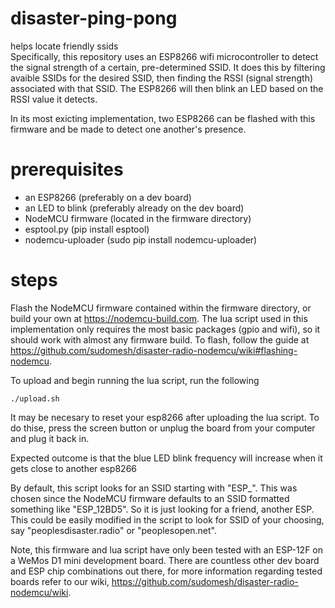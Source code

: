 # disaster-ping-pong
helps locate friendly ssids  
Specifically, this repository uses an ESP8266 wifi microcontroller to detect the signal strength of a certain, pre-determined SSID.
It does this by filtering avaible SSIDs for the desired SSID, then finding the RSSI (signal strength) associated with that SSID.
The ESP8266 will then blink an LED based on the RSSI value it detects.  

In its most exicting implementation, two ESP8266 can be flashed with this firmware and be made to detect one another's presence.  

# prerequisites 
* an ESP8266 (preferably on a dev board)  
* an LED to blink (preferably already on the dev board)  
* NodeMCU firmware (located in the firmware directory)  
* esptool.py (pip install esptool)  
* nodemcu-uploader (sudo pip install nodemcu-uploader)  

# steps 
Flash the NodeMCU firmware contained within the firmware directory, or build your own at https://nodemcu-build.com.
The lua script used in this implementation only requires the most basic packages (gpio and wifi), so it should work with
almost any firmware build. To flash, follow the guide at https://github.com/sudomesh/disaster-radio-nodemcu/wiki#flashing-nodemcu.   

To upload and begin running the lua script, run the following 
```
./upload.sh
```
It may be necesary to reset your esp8266 after uploading the lua script. To do thise, press the screen button or unplug the board from
your computer and plug it back in.  

Expected outcome is that the blue LED blink frequency will increase when it gets close to another esp8266   

By default, this script looks for an SSID starting with "ESP_". This was chosen since the NodeMCU firmware defaults
to an SSID formatted something like "ESP_12BD5". So it is just looking for a friend, another ESP. This could be easily 
modified in the script to look for SSID of your choosing, say "peoplesdisaster.radio" or "peoplesopen.net".  

Note, this firmware and lua script have only been tested with an ESP-12F on a WeMos D1 mini development board.
There are countless other dev board and ESP chip combinations out there, for more information regarding tested boards
refer to our wiki, https://github.com/sudomesh/disaster-radio-nodemcu/wiki. 

